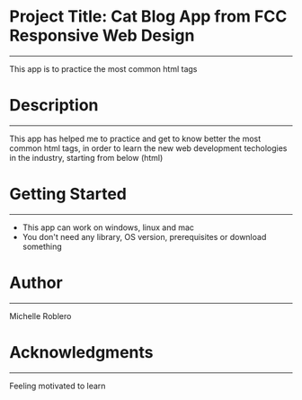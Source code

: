 # Project Title: Cat Blog App from FCC Responsive Web Design
---
This app is to practice the most common html tags

# Description
---
This app has helped me to practice and get to know better the most common 
html tags, in order to learn the new web development techologies in the 
industry, starting from below (html)

# Getting Started
---
* This app can work on windows, linux and mac
* You don't need any library, OS version, prerequisites or download something 

# Author
---
Michelle Roblero

# Acknowledgments
---
Feeling motivated to learn